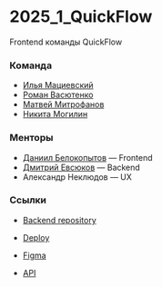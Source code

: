 # 2025_1_QuickFlow

Frontend команды QuickFlow

### Команда

- [Илья Мациевский](https://github.com/IlyaMatsievskiy)
- [Роман Васютенко](https://github.com/rvasutenko)
- [Матвей Митрофанов](https://github.com/V1Ro-Dev)
- [Никита Могилин](https://github.com/Nok1o)

### Менторы

- [Даниил Белокопытов](https://github.com/ambushidozho) — Frontend
- [Дмитрий Евсюков](https://github.com/Dmitry-Evsyukov) — Backend
- Александр Неклюдов — UX

### Ссылки

- [Backend repository](https://github.com/go-park-mail-ru/2025_1_QuickFlow)

- [Deploy](---)

- [Figma](https://www.figma.com/design/XuDHv8fGOAkEbds1GIVEWR/QuickFlow?node-id=0-1&t=v9Fs0bVQo6B1poGY-1)

- [API](---)
